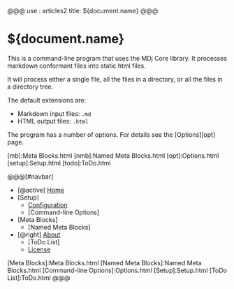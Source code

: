 @@@
use : articles2
title: ${document.name}
@@@


# ${document.name}

This is a command-line program that uses the MDj Core library.  It processes
markdown conformant files into static html files.

It will process either a single file, all the files in a directory,
or all the files in a directory tree.

The default extensions are:

- Markdown input files: `.md`
- HTML output files: `.html`

The program has a number of options. For details see the [Options][opt] page.


[conf]:Configuration.html
[lic]:LICENSE.html
[mb]:Meta Blocks.html
[nmb]:Named Meta Blocks.html
[opt]:Options.html
[setup]:Setup.html
[todo]:ToDo.html



@@@[#navbar]
- [@active] [Home](#)
- [Setup]
    - [Configuration]
    - [Command-line Options]
- [Meta Blocks]
    - [Named Meta Blocks]
- [@right] [About]
    - [ToDo List]
    - [License]

[About]:About.html
[Configuration]:Configuration.html
[Home]:index.html
[License]:LICENSE.html
[Meta Blocks]:Meta Blocks.html
[Named Meta Blocks]:Named Meta Blocks.html
[Command-line Options]:Options.html
[Setup]:Setup.html
[ToDo List]:ToDo.html
@@@
